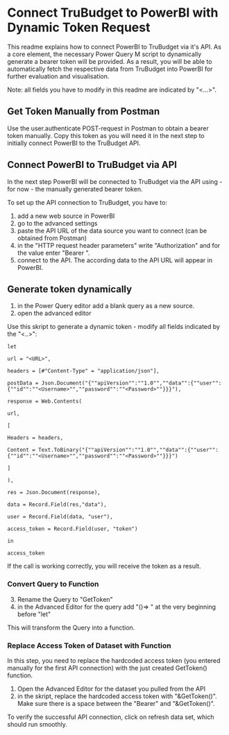 # Connect TruBudget to PowerBI with Dynamic Token Request
This readme explains how to connect PowerBI to TruBudget via it's API. As a core element, the necessary Power Query M script to dynamically generate a bearer token will be provided. As a result, you will be able to automatically fetch the respective data from TruBudget into PowerBI for further evaluation and visualisation.

Note: all fields you have to modify in this readme are indicated by "<...>". 

## Get Token Manually from Postman 
Use the user.authenticate POST-request in Postman to obtain a bearer token manually. Copy this token as you will need it in the next step to initially connect PowerBI to the TruBudget API. 

## Connect PowerBI to TruBudget via API
In the next step PowerBI will be connected to TruBudget via the API using - for now - the manually generated bearer token. 

To set up the API connection to TruBudget, you have to:
1) add a new web source in PowerBI
2) go to the advanced settings
3) paste the API URL of the data source you want to connect (can be obtained from Postman)
4) in the "HTTP request header parameters" write "Authorization" and for the value enter "Bearer <Token you have generate manually in Postman>". 
5) connect to the API. The according data to the API URL will appear in PowerBI. 

## Generate token dynamically

1) in the Power Query editor add a blank query as a new source.
2) open the advanced editor


Use this skript to generate a dynamic token - modify all fields indicated by the "<..>": 

```
let

url = "<URL>",

headers = [#"Content-Type" = "application/json"],

postData = Json.Document("{""apiVersion"":""1.0"",""data"":{""user"":{""id"":""<Username>"",""password"":""<Password>""}}}"),

response = Web.Contents(

url,

[

Headers = headers,

Content = Text.ToBinary("{""apiVersion"":""1.0"",""data"":{""user"":{""id"":""<Username>"",""password"":""<Password>""}}}")

]

),

res = Json.Document(response),

data = Record.Field(res,"data"),

user = Record.Field(data, "user"),

access_token = Record.Field(user, "token")

in

access_token

```

If the call is working correctly, you will receive the token as a result.

### Convert Query to Function
3) Rename the Query to "GetToken"
4) in the Advanced Editor for the query add "()=> " at the very beginning before "let"

This will transform the Query into a function.

### Replace Access Token of Dataset with Function 
In this step, you need to replace the hardcoded access token (you entered manually for the first API connection) with the just created GetToken() function.
1) Open the Advanced Editor for the dataset you pulled from the API
2) in the skript, replace the hardcoded access token with "&GetToken()". Make sure there is a space between the "Bearer" and "&GetToken()". 

To verify the successful API connection, click on refresh data set, which should run smoothly. 

